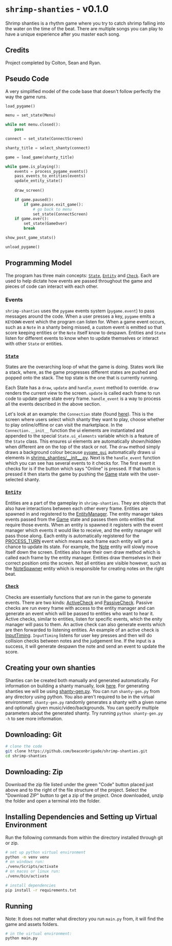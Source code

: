 # `shrimp-shanties` - v0.1.0

Shrimp shanties is a rhythm game where you try to catch shrimp falling into the water
on the time of the beat. There are multiple songs you can play to have a unique experience
after you master each song.

## Credits

Project completed by Colton, Sean and Ryan.

## Pseudo Code

A very simplified model of the code base that doesn't follow perfectly the way the game
runs.

```python
load_pygame()

menu = set_state(Menu)

while not menu.closed():
    pass

connect = set_state(ConnectScreen)

shanty_title = select_shanty(connect)

game = load_game(shanty_title)

while game.is_playing():
    events = process_pygame_events()
    pass_events_to_entities(events)
    update_entity_state()
    
    draw_screen()

    if game.paused():
        if game.pause.exit_game():
            # go back to menu
            set_state(ConnectScreen)
    if game.over():
        set_state(GameOver)
        break

show_post_game_stats()

unload_pygame()
```

## Programming Model

The program has three main concepts: [`State`](shrimp_shanties/state.py),
[`Entity`](shrimp_shanties/game/entity/__init__.py) and [`Check`](shrimp_shanties/game/check/__init__.py).
Each are used to help dictate how events are passed throughout the game and pieces of code can interact
with each other.

### Events

`shrimp-shanties` uses the `pygame` events system (`pygame.event`) to pass messages around
the code. When a user presses a key, `pygame` emits a `KEYDOWN` event which the program can
listen for. When a game event occurs, such as a `Note` in a shanty being missed, a custom
event is emitted so that score keeping entities or the `Note` itself know to despawn.
Entities and `State` listen for different events to know when to update themselves or interact
with other `State` or entities.

### [`State`](shrimp_shanties/state.py)

States are the overarching loop of what the game is doing. States work like a stack, where,
as the game progresses different states are pushed and popped onto the stack. The top state
is the one that is currently running. 

Each State has a `draw`, `update` and `handle_event` method to override. `draw` renders the 
current view to the screen. `update` is called each frame to run code to update game state
every frame. `handle_event` is a way to process all the events described in the above section.

Let's look at an example: the `Connection` state (found [here](shrimp_shanties/menu/connection.py)). 
This is the screen where users select which shanty they want to play, choose whether to play 
online/offline or can visit the marketplace. In the `Connection.__init__` function the ui elements
are instantiated and appended to the special `State.ui_elements` variable which is a feature of the
`State` class. This ensures ui elements are automatically shown/hidden when different are on the top
of the stack or not. The `draw` method simply draws a background colour because 
[`pygame_gui`](https://pygame-gui.readthedocs.io/en/latest/) automatically draws ui elements in
[shrimp_shanties/\_\_init\_\_.py](shrimp_shanties/__init__.py). Next is the `handle_event` function
which you can see has several events to it checks for. The first event it checks for is if the
button which says "Online" is pressed. If that button is pressed it then starts the game by pushing
the [Game](shrimp_shanties/game/__init__.py) state with the user-selected shanty.

### [`Entity`](shrimp_shanties/game/entity/__init__.py)

Entities are a part of the gameplay in `shrimp-shanties`. They are objects that also have interactions
between each other every frame. Entities are spawned in and registered to the
[EntityManager](shrimp_shanties/game/entity_manager.py). The entity manager takes events passed from the
[Game](shrimp_shanties/game/__init__.py) state and passes them onto entities that require those events.
When an entity is spawned it registers with the event manager which events it would like to receive,
and the entity manager will pass those along. Each entity is automatically registered for the
[PROCESS_TURN](shrimp_shanties/game/entity_manager.py) event which means each frame each entity will
get a chance to update its state. For example, the [Note](shrimp_shanties/game/rhythm/note.py) entity
will slowly move itself down the screen. Entities also have their own draw method which is called each
frame by the entity manager. Entities draw themselves in their correct position onto the screen. Not
all entities are visible however, such as the [NoteSpawner](shrimp_shanties/game/rhythm/note_spawner.py)
entity which is responsible for creating notes on the right beat.

### [`Check`](shrimp_shanties/game/check/__init__.py)

Checks are essentially functions that are run in the game to generate events. There are two kinds:
[ActiveCheck](shrimp_shanties/game/check/__init__.py) and [PassiveCheck](shrimp_shanties/game/check/__init__.py).
Passive checks are run every frame with access to the entity manager and can generate an event which will
be passed to entities who want to hear it. Active checks, similar to entities, listen for specific events,
which the enity manager will pass to them. An active check can also generate events which are then forwarded
to listening entities. An example of an active check is [InputTiming](shrimp_shanties/game/check/input_timing.py).
`InputTiming` listens for user key presses and then will do collision checks between notes and the judgement
line. If the input is a success, it will generate despawn the note and send an event to update the score.

## Creating your own shanties

Shanties can be created both manually and generated automatically. For information on building a shanty
manually, look [here](assets/shanties/README.md). For generating shanties we will be using
[shanty-gen.py](scripts/shanty-gen.py). You can run `shanty-gen.py` from any directory using python. You
also aren't required to be in the virtual environment. `shanty-gen.py` randomly generates a shanty with a
given name and optionally given music/video/backgrounds. You can specify multiple parameters about the
generated shanty. Try running `python shanty-gen.py -h` to see more information.

## Downloading: Git

```bash
# clone the code
git clone https://github.com/beaconbrigade/shrimp-shanties.git
cd shrimp-shanties
```

## Downloading: Zip

Download the zip file listed under the green "Code" button placed just above and to the right of the
file structure of the project. Select the "Download ZIP" button to get a zip of the project. Once 
downloaded, unzip the folder and open a terminal into the folder. 

## Installing Dependencies and Setting up Virtual Environment

Run the following commands from within the directory installed through git or zip.

```bash
# set up python virtual environment
python -m venv venv
# on windows run:
./venv/Scripts/activate
# on macos or linux run:
./venv/bin/activate

# install dependencies
pip install -r requirements.txt
```

## Running

Note: It does not matter what directory you run `main.py` from, it will find the game and assets folders.

```bash
# in the virtual environment:
python main.py
```
